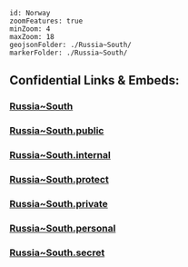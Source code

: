 

```leaflet
id: Norway
zoomFeatures: true 
minZoom: 4 
maxZoom: 18
geojsonFolder: ./Russia~South/
markerFolder: ./Russia~South/
```


## Confidential Links & Embeds: 

### [Russia~South](/_Standards/Earth/Continent/Europe/Europe~East/Russia/Russia~South.md) 

### [Russia~South.public](/_public/Earth/Continent/Europe/Europe~East/Russia/Russia~South.public.md) 

### [Russia~South.internal](/_internal/Earth/Continent/Europe/Europe~East/Russia/Russia~South.internal.md) 

### [Russia~South.protect](/_protect/Earth/Continent/Europe/Europe~East/Russia/Russia~South.protect.md) 

### [Russia~South.private](/_private/Earth/Continent/Europe/Europe~East/Russia/Russia~South.private.md) 

### [Russia~South.personal](/_personal/Earth/Continent/Europe/Europe~East/Russia/Russia~South.personal.md) 

### [Russia~South.secret](/_secret/Earth/Continent/Europe/Europe~East/Russia/Russia~South.secret.md)

